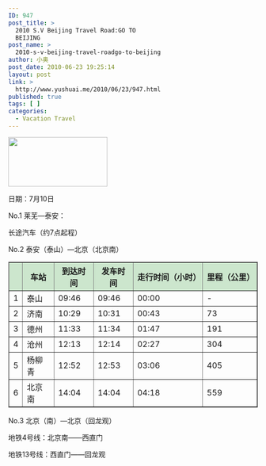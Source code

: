 ```yaml
---
ID: 947
post_title: >
  2010 S.V Beijing Travel Road:GO TO
  BEIJING
post_name: >
  2010-s-v-beijing-travel-roadgo-to-beijing
author: 小奥
post_date: 2010-06-23 19:25:14
layout: post
link: >
  http://www.yushuai.me/2010/06/23/947.html
published: true
tags: [ ]
categories:
  - Vacation Travel
---
```

<a href="http://www.yushuai.me/wp-content/uploads/2010/06/beijingst.gif"><img class="alignright size-full wp-image-948" title="beijingst" src="https://dqhplhzz2008-1251830035.cos.ap-guangzhou.myqcloud.com/wp-content/uploads/2010/06/beijingst.gif" alt="" width="200" height="100" /></a>

日期：7月10日

No.1 莱芜—泰安：

长途汽车（约7点起程）

No.2 泰安（泰山）—北京（北京南）
<table border="1" cellspacing="0" cellpadding="3" width="600">
<tbody>
<tr bgcolor="#cce6cd">
<th> </th>
<th>车站</th>
<th>到达时间</th>
<th>发车时间</th>
<th>走行时间（小时）</th>
<th>里程（公里）</th>
</tr>
<tr onmouseover="this.bgColor='#E6F2E7';" onmouseout="this.bgColor=''">
<td>1</td>
<td>泰山</td>
<td>09:46</td>
<td>09:46</td>
<td>00:00</td>
<td>-</td>
</tr>
<tr onmouseover="this.bgColor='#E6F2E7';" onmouseout="this.bgColor=''">
<td>2</td>
<td>济南</td>
<td>10:29</td>
<td>10:31</td>
<td>00:43</td>
<td>73</td>
</tr>
<tr onmouseover="this.bgColor='#E6F2E7';" onmouseout="this.bgColor=''">
<td>3</td>
<td>德州</td>
<td>11:33</td>
<td>11:34</td>
<td>01:47</td>
<td>191</td>
</tr>
<tr onmouseover="this.bgColor='#E6F2E7';" onmouseout="this.bgColor=''">
<td>4</td>
<td>沧州</td>
<td>12:13</td>
<td>12:14</td>
<td>02:27</td>
<td>304</td>
</tr>
<tr onmouseover="this.bgColor='#E6F2E7';" onmouseout="this.bgColor=''">
<td>5</td>
<td>杨柳青</td>
<td>12:52</td>
<td>12:53</td>
<td>03:06</td>
<td>405</td>
</tr>
<tr onmouseover="this.bgColor='#E6F2E7';" onmouseout="this.bgColor=''">
<td>6</td>
<td>北京南</td>
<td>14:04</td>
<td>14:04</td>
<td>04:18</td>
<td>559</td>
</tr>
</tbody>
</table>
No.3 北京（南）—北京（回龙观）

地铁4号线：北京南——西直门

地铁13号线：西直门——回龙观